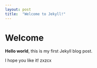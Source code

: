 ```yaml
---
layout: post
title:  "Welcome to Jekyll!"
---
```


# Welcome

**Hello world**, this is my first Jekyll blog post.

I hope you like it!
zxzcx
